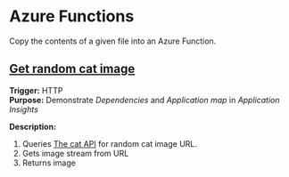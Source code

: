 # Azure Functions
Copy the contents of a given file into an Azure Function.

## [Get random cat image](/Functions/GetRandomCatImage.cs)
**Trigger:** HTTP  
**Purpose:** Demonstrate *Dependencies* and *Application map* in *Application Insights*  

**Description:**
1. Queries [The cat API](https://thecatapi.com/) for random cat image URL. 
2. Gets image stream from URL
3. Returns image